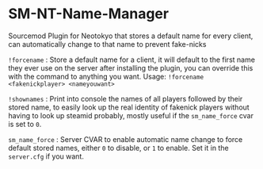 # SM-NT-Name-Manager
Sourcemod Plugin for Neotokyo that stores a default name for every client, can automatically change to that name to prevent fake-nicks  

`!forcename` : Store a default name for a client, it will default to the first name they ever use on the server after installing the plugin, you can override this with the command to anything you want. 
Usage: `!forcename <fakenickplayer> <nameyouwant>`  

`!shownames` : Print into console the names of all players followed by their stored name, to easily look up the real identity of fakenick players without having to look up steamid probably, mostly useful if the `sm_name_force` cvar is set to `0`.  

`sm_name_force` : Server CVAR to enable automatic name change to force default stored names, either `0` to disable, or `1` to enable. Set it in the `server.cfg` if you want.
